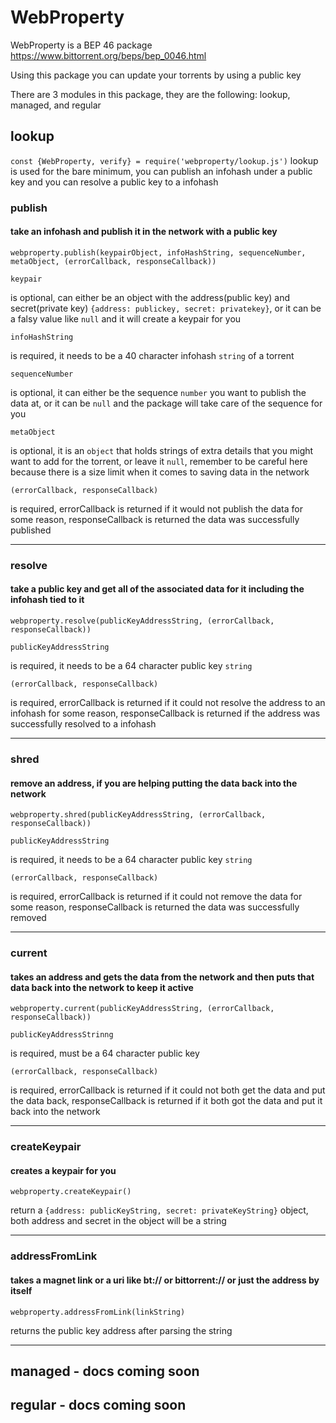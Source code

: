 # WebProperty

WebProperty is a BEP 46 package
https://www.bittorrent.org/beps/bep_0046.html

Using this package you can update your torrents by using a public key

There are 3 modules in this package, they are the following: lookup, managed, and regular


## lookup
`const {WebProperty, verify} = require('webproperty/lookup.js')`
lookup is used for the bare minimum, you can publish an infohash under a public key and you can resolve a public key to a infohash


### publish
#### take an infohash and publish it in the network with a public key


`webproperty.publish(keypairObject, infoHashString, sequenceNumber, metaObject, (errorCallback, responseCallback))`


`keypair`


is optional, can either be an object with the address(public key) and secret(private key) `{address: publickey, secret: privatekey}`, or it can be a falsy value like `null` and it will create a keypair for you


`infoHashString`


is required, it needs to be a 40 character infohash `string` of a torrent


`sequenceNumber`


is optional, it can either be the sequence `number` you want to publish the data at, or it can be `null` and the package will take care of the sequence for you


`metaObject`


is optional, it is an `object` that holds strings of extra details that you might want to add for the torrent, or leave it `null`, remember to be careful here because there is a size limit when it comes to saving data in the network


`(errorCallback, responseCallback)`


is required, errorCallback is returned if it would not publish the data for some reason, responseCallback is returned the data was successfully published


--------------------------

### resolve
#### take a public key and get all of the associated data for it including the infohash tied to it


`webproperty.resolve(publicKeyAddressString, (errorCallback, responseCallback))`


`publicKeyAddressString`


is required, it needs to be a 64 character public key `string`


`(errorCallback, responseCallback)`


is required, errorCallback is returned if it could not resolve the address to an infohash for some reason, responseCallback is returned if the address was successfully resolved to a infohash


--------------------------------

### shred
#### remove an address, if you are helping putting the data back into the network


`webproperty.shred(publicKeyAddressString, (errorCallback, responseCallback))`


`publicKeyAddressString`


is required, it needs to be a 64 character public key `string`


`(errorCallback, responseCallback)`


is required, errorCallback is returned if it could not remove the data for some reason, responseCallback is returned the data was successfully removed


------------------------------------

### current
#### takes an address and gets the data from the network and then puts that data back into the network to keep it active


`webproperty.current(publicKeyAddressString, (errorCallback, responseCallback))`


`publicKeyAddressStrinng`


is required, must be a 64 character public key


`(errorCallback, responseCallback)`


is required, errorCallback is returned if it could not both get the data and put the data back, responseCallback is returned if it both got the data and put it back into the network


-------------------------------------------

### createKeypair
#### creates a keypair for you


`webproperty.createKeypair()`


return a `{address: publicKeyString, secret: privateKeyString}` object, both address and secret in the object will be a string


----------------------------------------------

### addressFromLink
#### takes a magnet link or a uri like bt:// or bittorrent:// or just the address by itself


`webproperty.addressFromLink(linkString)`


returns the public key address after parsing the string


-------------------------------------------------

## managed - docs coming soon

## regular - docs coming soon